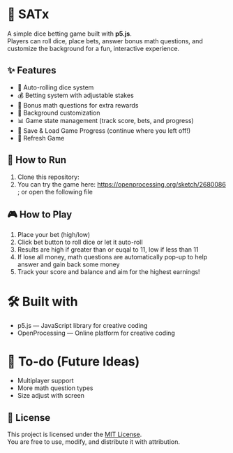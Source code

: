 # 🎲 SATx

A simple dice betting game built with **p5.js**.  
Players can roll dice, place bets, answer bonus math questions, and customize the background for a fun, interactive experience.  

## ✨ Features
- 🎲 Auto-rolling dice system  
- 💰 Betting system with adjustable stakes  
- 🧮 Bonus math questions for extra rewards  
- 🎨 Background customization  
- 📊 Game state management (track score, bets, and progress)
- 💾 Save & Load Game Progress (continue where you left off!)
- 🔄 Refresh Game

## 🚀 How to Run
1. Clone this repository:
2. You can try the game here: https://openprocessing.org/sketch/2680086 ; or open the following file

## 🎮 How to Play
1. Place your bet (high/low)
2. Click bet button to roll dice or let it auto-roll
3. Results are high if greater than or euqal to 11, low if less than 11
4. If lose all money, math questions are automatically pop-up to help answer and gain back some money
5. Track your score and balance and aim for the highest earnings!

#  🛠️ Built with
- p5.js — JavaScript library for creative coding
- OpenProcessing — Online platform for creative coding

# 📌 To-do (Future Ideas)
- Multiplayer support
- More math question types
- Size adjust with screen

## 📜 License
This project is licensed under the [MIT License](LICENSE).  
You are free to use, modify, and distribute it with attribution.
